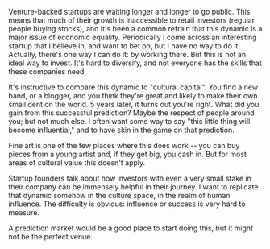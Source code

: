 Venture-backed startups are waiting longer and longer to go public. This means that much of their growth is inaccessible to retail investors (regular people buying stocks), and it's been a common refrain that this dynamic is a major issue of economic equality. Periodically I come across an interesting startup that I believe in, and want to bet on, but I have no way to do it. Actually, there's one way I can do it: by working there. But this is not an ideal way to invest. It's hard to diversify, and not everyone has the skills that these companies need.

It's instructive to compare this dynamic to "cultural capital". You find a new band, or a blogger, and you think they're great and likely to make their own small dent on the world. 5 years later, it turns out you're right. What did you gain from this successful prediction? Maybe the respect of people around you; but not much else. I often want some way to say "this little thing will become influential," and to have skin in the game on that prediction.

Fine art is one of the few places where this does work -- you can buy pieces from a young artist and, if they get big, you cash in. But for most areas of cultural value this doesn't apply.

Startup founders talk about how investors with even a very small stake in their company can be immensely helpful in their journey. I want to replicate that dynamic somehow in the culture space, in the realm of human influence. The difficulty is obvious: influence or success is very hard to measure.

A prediction market would be a good place to start doing this, but it might not be the perfect venue.
